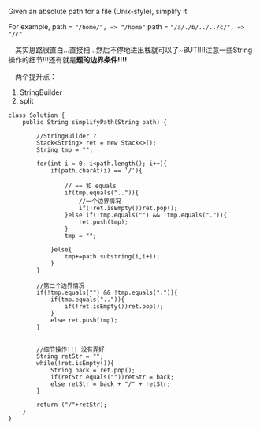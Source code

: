 Given an absolute path for a file (Unix-style), simplify it.

For example,
path = `"/home/", => "/home"`
path = `"/a/./b/../../c/", => "/c"`

&emsp;其实思路很直白...直接扫...然后不停地进出栈就可以了~BUT!!!!注意一些String操作的细节!!!还有就是**题的边界条件!!!!**

&emsp;两个提升点：
1. StringBuilder
2. split

```
class Solution {
    public String simplifyPath(String path) {
        
        //StringBuilder ?
        Stack<String> ret = new Stack<>();
        String tmp = "";
        
        for(int i = 0; i<path.length(); i++){
            if(path.charAt(i) == '/'){
                
                // == 和 equals
                if(tmp.equals("..")){
                    //一个边界情况
                    if(!ret.isEmpty())ret.pop();
                }else if(!tmp.equals("") && !tmp.equals(".")){
                    ret.push(tmp);
                }
                tmp = "";
                
            }else{
                tmp+=path.substring(i,i+1);
            }
        }
        
        //第二个边界情况
        if(!tmp.equals("") && !tmp.equals(".")){
            if(tmp.equals("..")){
                if(!ret.isEmpty())ret.pop();
            }
            else ret.push(tmp);
        }
        
        
        //细节操作!!! 没有弄好
        String retStr = "";
        while(!ret.isEmpty()){
            String back = ret.pop();
            if(retStr.equals(""))retStr = back;
            else retStr = back + "/" + retStr;
        }
        
        return ("/"+retStr);
    }
}
```